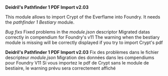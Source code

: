 **Deidril's Pathfinder 1 PDF Import v2.03**

This module allows to import Crypt of the Everflame into Foundry.
It needs the *pathfinder 1 Bestiary* module.

*Bug fixs*
Fixed problems in the *module.json* descriptor
Migrated datas correctly in compendium for Foundry's v11
The warning when the bestiary module is missing will be correctly displayed if you try to import Crypt's pdf


**Deidril's Pathfinder 1 PDF Import v2.03**
Fix des problèmes dans le fichier descripteur *module.json*
Migration des données dans les compendiums pour Foundry V11
Si vous importez le pdf de Crypt sans le module de bestiaire, le warning prévu sera correctement affiché

